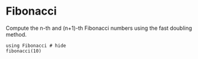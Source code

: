 # Fibonacci

Compute the n-th and (n+1)-th Fibonacci numbers using the fast doubling method.

```@example
using Fibonacci # hide
fibonacci(10)
```